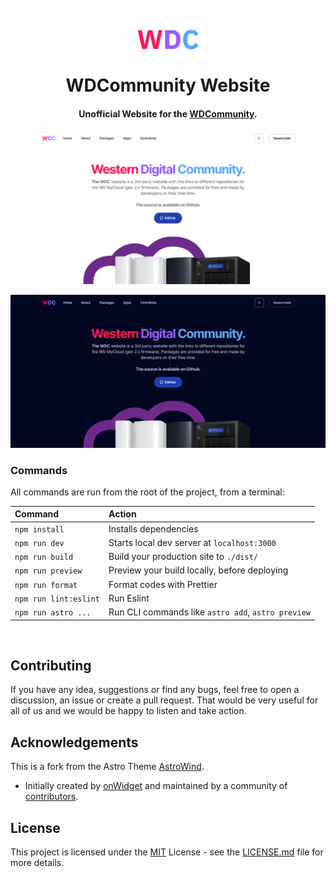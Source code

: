 <h1 align="center">
  <br>
  <img src=".github/img/logo-website.png" alt="WDCommunity Website" width="100"></a>
  <br>
  WDCommunity Website
  <br>
</h1>

<h4 align="center">Unofficial Website for the <a href="https://github.com/WDCommunity" target="_blank">WDCommunity</a>.</h4>




<p align="center">
  <img src = ".github/img/website-lightmode.png" width=700>
</p>

<p align="center">
  <img src = ".github/img/website-darkmode.png" width=700>
</p>

### Commands

All commands are run from the root of the project, from a terminal:

| Command               | Action                                             |
| :-------------------- | :------------------------------------------------- |
| `npm install`         | Installs dependencies                              |
| `npm run dev`         | Starts local dev server at `localhost:3000`        |
| `npm run build`       | Build your production site to `./dist/`            |
| `npm run preview`     | Preview your build locally, before deploying       |
| `npm run format`      | Format codes with Prettier                         |
| `npm run lint:eslint` | Run Eslint                                         |
| `npm run astro ...`   | Run CLI commands like `astro add`, `astro preview` |

<br>

## Contributing

If you have any idea, suggestions or find any bugs, feel free to open a discussion, an issue or create a pull request.
That would be very useful for all of us and we would be happy to listen and take action.

## Acknowledgements

This is a fork from the Astro Theme [AstroWind](https://github.com/onwidget/astrowind).

- Initially created by [onWidget](https://onwidget.com) and maintained by a community of [contributors](https://github.com/onwidget/astrowind/graphs/contributors).

## License

This project is licensed under the [MIT](LICENSE.md) License - see the [LICENSE.md](LICENSE.md) file for more details.
